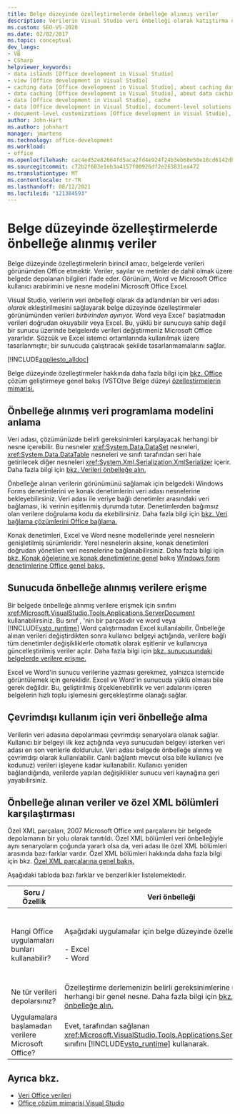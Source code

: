 ```yaml
---
title: Belge düzeyinde özelleştirmelerde önbelleğe alınmış veriler
description: Verilerin Visual Studio veri önbelleği olarak katıştırma özelliğini etkinleştirerek belge düzeyi özelleştirmelerde verilerin görünümden nasıl ayrımlı olduğunu öğrenin.
ms.custom: SEO-VS-2020
ms.date: 02/02/2017
ms.topic: conceptual
dev_langs:
- VB
- CSharp
helpviewer_keywords:
- data islands [Office development in Visual Studio]
- view [Office development in Visual Studio]
- caching data [Office development in Visual Studio], about caching data
- data caching [Office development in Visual Studio], about data caching
- data [Office development in Visual Studio], cache
- data [Office development in Visual Studio], document-level solutions
- document-level customizations [Office development in Visual Studio], data model
author: John-Hart
ms.author: johnhart
manager: jmartens
ms.technology: office-development
ms.workload:
- office
ms.openlocfilehash: cac4ed52e82664fd5aca2fd4e924f24b3eb68e58e18cd6142db9c7c236af35be
ms.sourcegitcommit: c72b2f603e1eb3a4157f00926df2e263831ea472
ms.translationtype: MT
ms.contentlocale: tr-TR
ms.lasthandoff: 08/12/2021
ms.locfileid: "121384593"
---
```

# <a name="cached-data-in-document-level-customizations"></a>Belge düzeyinde özelleştirmelerde önbelleğe alınmış veriler
  Belge düzeyinde özelleştirmelerin birincil amacı, belgelerde verileri görünümden Office etmektir. Veriler, sayılar ve metinler de dahil olmak üzere belgede depolanan bilgileri ifade eder. Görünüm, Word ve Microsoft Office kullanıcı arabirimini ve nesne modelini Microsoft Office Excel.

 Visual Studio, verilerin veri önbelleği olarak da adlandırılan bir veri adası *olarak* ekleştirilmesini sağlayarak belge düzeyinde özelleştirmeler görünümünden verileri *birbirinden ayırıyor.* Word veya Excel' başlatmadan verileri doğrudan okuyabilir veya Excel. Bu, yüklü bir sunucuya sahip değil bir sunucu üzerinde belgelerde verileri değiştirmeniz Microsoft Office yararlıdır. Sözcük ve Excel istemci ortamlarında kullanılmak üzere tasarlanmıştır; bir sunucuda çalıştıracak şekilde tasarlanmamalarını sağlar.

 [!INCLUDE[appliesto_alldoc](../vsto/includes/appliesto-alldoc-md.md)]

 Belge düzeyinde özelleştirmeler hakkında daha fazla bilgi için [bkz. Office](../vsto/office-solutions-development-overview-vsto.md) çözüm geliştirmeye genel bakış &#40;VSTO&#41;ve Belge düzeyi [özelleştirmelerin mimarisi.](../vsto/architecture-of-document-level-customizations.md)

## <a name="understand-the-cached-data-programming-model"></a>Önbelleğe alınmış veri programlama modelini anlama
 Veri adası, çözümünüzde belirli gereksinimleri karşılayacak herhangi bir nesne içerebilir. Bu nesneler <xref:System.Data.DataSet> nesneleri, <xref:System.Data.DataTable> nesneleri ve sınıfı tarafından seri hale getirilecek diğer nesneleri <xref:System.Xml.Serialization.XmlSerializer> içerir. Daha fazla bilgi için [bkz. Verileri önbelleğe alın.](../vsto/caching-data.md)

 Önbelleğe alınan verilerin görünümünü sağlamak için belgedeki Windows Forms  denetimlerini ve konak denetimlerini veri adası nesnelerine bekleyebilirsiniz. Veri adası ile veriye bağlı denetimler arasındaki veri bağlaması, iki verinin eşitlenmiş durumda tutar. Denetimlerden bağımsız olan verilere doğrulama kodu da ekebilirsiniz. Daha fazla bilgi için [bkz. Veri bağlama çözümlerini Office bağlama.](../vsto/binding-data-to-controls-in-office-solutions.md)

 Konak denetimleri, Excel ve Word nesne modellerinde yerel nesnelerin genişletilmiş sürümleridir. Yerel nesnelerin aksine, konak denetimleri doğrudan yönetilen veri nesnelerine bağlanabilirsiniz. Daha fazla bilgi için [bkz. Konak öğelerine ve konak denetimlerine genel](../vsto/host-items-and-host-controls-overview.md) bakış [Windows form denetimlerine Office genel bakış.](../vsto/windows-forms-controls-on-office-documents-overview.md)

## <a name="access-cached-data-on-the-server"></a>Sunucuda önbelleğe alınmış verilere erişme
 Bir belgede önbelleğe alınmış verilere erişmek için sınıfını <xref:Microsoft.VisualStudio.Tools.Applications.ServerDocument> kullanabilirsiniz. Bu sınıf , 'nin bir parçasıdır ve word veya [!INCLUDE[vsto_runtime](../vsto/includes/vsto-runtime-md.md)] Word çalıştırmadan Excel kullanılabilir. Önbelleğe alınan verileri değiştirdikten sonra kullanıcı belgeyi açtığında, verilere bağlı tüm denetimler değişikliklerle otomatik olarak eşitlenir ve kullanıcıya güncelleştirilmiş veriler açılır. Daha fazla bilgi için [bkz. sunucusundaki belgelerde verilere erişme.](../vsto/accessing-data-in-documents-on-the-server.md)

 Excel ve Word'in sunucu verilerine yazması gerekmez, yalnızca istemcide görüntülemek için gereklidir. Excel ve Word'in sunucuda yüklü olması bile gerek değildir. Bu, geliştirilmiş ölçeklenebilirlik ve veri adalarını içeren belgelerin hızlı toplu işlemesini gerçekleştirme olanağı sağlar.

## <a name="data-caching-for-offline-use"></a>Çevrimdışı kullanım için veri önbelleğe alma
 Verilerin veri adasına depolanması çevrimdışı senaryolara olanak sağlar. Kullanıcı bir belgeyi ilk kez açtığında veya sunucudan belgeyi isterken veri adası en son verilerle doldurulur. Veri adası belgede önbelleğe alınmış ve çevrimdışı olarak kullanılabilir. Canlı bağlantı mevcut olsa bile kullanıcı (ve kodunuz) verileri işleyene kadar kullanabilir. Kullanıcı yeniden bağlandığında, verilerde yapılan değişiklikler sunucu veri kaynağına geri yayabilirsiniz.

## <a name="cached-data-and-custom-xml-parts-compared"></a>Önbelleğe alınan veriler ve özel XML bölümleri karşılaştırması
 Özel XML parçaları, 2007 Microsoft Office xml parçalarını bir belgede depolamanın bir yolu olarak tanıtıldı. Özel XML bölümleri veri önbelleğiyle aynı senaryoların çoğunda yararlı olsa da, veri adası ile özel XML bölümleri arasında bazı farklar vardır. Özel XML bölümleri hakkında daha fazla bilgi için bkz. [Özel XML parçalarına genel bakış.](../vsto/custom-xml-parts-overview.md)

 Aşağıdaki tabloda bazı farklar ve benzerlikler listelemektedir.

|Soru / Özellik|Veri önbelleği|Özel XML bölümleri|
|-|----------------|----------------------|
|Hangi Office uygulamaları bunları kullanabilir?|Aşağıdaki uygulamalar için belge düzeyinde özelleştirmeler:<br /><br /> - Excel<br />- Word|Aşağıdaki uygulamalar için belge düzeyi ve uygulama düzeyinde çözümler:<br /><br /> - Excel<br />- PowerPoint<br />- Word|
|Ne tür verileri depolarsınız?|Özelleştirme derlemenizin belirli gereksinimlerine uygun herhangi bir genel nesne. Daha fazla bilgi için [bkz. Verileri önbelleğe alın.](../vsto/caching-data.md)|Herhangi bir XML verisi.|
|Uygulamalara başlamadan verilere Microsoft Office?|Evet, tarafından sağlanan <xref:Microsoft.VisualStudio.Tools.Applications.ServerDocument> sınıfını [!INCLUDE[vsto_runtime](../vsto/includes/vsto-runtime-md.md)] kullanarak.|Evet, ad alanı sınıflarını <xref:System.IO.Packaging> veya Open XML Biçim SDK'sı kullanarak.|

## <a name="see-also"></a>Ayrıca bkz.
- [Veri Office verileri](../vsto/data-in-office-solutions.md)
- [Office çözüm mimarisi Visual Studio](../vsto/architecture-of-office-solutions-in-visual-studio.md)
